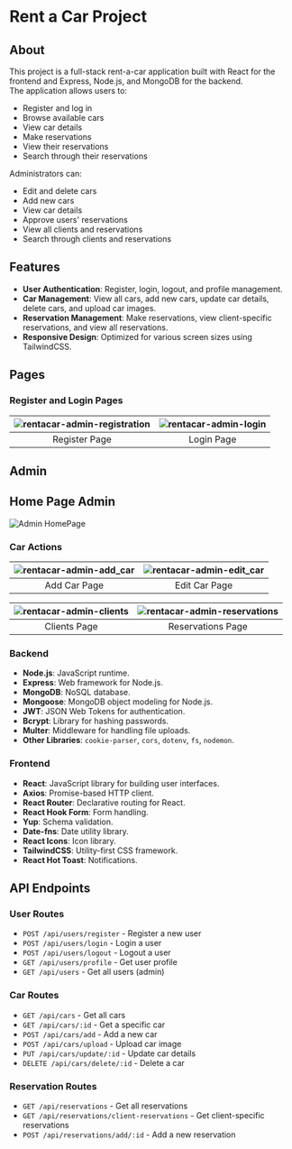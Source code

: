 # Rent a Car Project

## About

This project is a full-stack rent-a-car application built with React for the frontend and Express, Node.js, and MongoDB for the backend.</br>
The application allows users to:
- Register and log in
- Browse available cars
- View car details
- Make reservations
- View their reservations
- Search through their reservations

Administrators can:
- Edit and delete cars
- Add new cars
- View car details
- Approve users' reservations
- View all clients and reservations
- Search through clients and reservations

## Features

- **User Authentication**: Register, login, logout, and profile management.
- **Car Management**: View all cars, add new cars, update car details, delete cars, and upload car images.
- **Reservation Management**: Make reservations, view client-specific reservations, and view all reservations.
- **Responsive Design**: Optimized for various screen sizes using TailwindCSS.

## Pages

### Register and Login Pages

| ![rentacar-admin-registration](https://github.com/user-attachments/assets/4a594f4d-fcac-4c7a-8f83-d71251c147ce) | ![rentacar-admin-login](https://github.com/user-attachments/assets/3c82dc3f-632c-491a-b7ba-833ca7daa0b8) |
|:---:|:---:|
| Register Page | Login Page |

## Admin

## Home Page Admin

![Admin HomePage](https://github.com/user-attachments/assets/00ecb2a6-c885-4694-9fb6-f3ba0194a828)

### Car Actions

| ![rentacar-admin-add_car](https://github.com/user-attachments/assets/33c9baf4-a9a2-4ddb-b590-7d9c90c8f560) | ![rentacar-admin-edit_car](https://github.com/user-attachments/assets/57c69989-df69-472f-ad31-83805a55c04e) |
|:---:|:---:|
| Add Car Page | Edit Car Page |

| ![rentacar-admin-clients](https://github.com/user-attachments/assets/d794691f-42cf-4a7a-9455-462668047450) | ![rentacar-admin-reservations](https://github.com/user-attachments/assets/c6591747-bafa-40e0-9c97-11e3002e7c8d) |
|:---:|:---:|
| Clients Page | Reservations Page |

### Backend

- **Node.js**: JavaScript runtime.
- **Express**: Web framework for Node.js.
- **MongoDB**: NoSQL database.
- **Mongoose**: MongoDB object modeling for Node.js.
- **JWT**: JSON Web Tokens for authentication.
- **Bcrypt**: Library for hashing passwords.
- **Multer**: Middleware for handling file uploads.
- **Other Libraries**: `cookie-parser`, `cors`, `dotenv`, `fs`, `nodemon`.

### Frontend

- **React**: JavaScript library for building user interfaces.
- **Axios**: Promise-based HTTP client.
- **React Router**: Declarative routing for React.
- **React Hook Form**: Form handling.
- **Yup**: Schema validation.
- **Date-fns**: Date utility library.
- **React Icons**: Icon library.
- **TailwindCSS**: Utility-first CSS framework.
- **React Hot Toast**: Notifications.

## API Endpoints

### User Routes

- `POST /api/users/register` - Register a new user
- `POST /api/users/login` - Login a user
- `POST /api/users/logout` - Logout a user
- `GET /api/users/profile` - Get user profile
- `GET /api/users` - Get all users (admin)

### Car Routes

- `GET /api/cars` - Get all cars
- `GET /api/cars/:id` - Get a specific car
- `POST /api/cars/add` - Add a new car
- `POST /api/cars/upload` - Upload car image
- `PUT /api/cars/update/:id` - Update car details
- `DELETE /api/cars/delete/:id` - Delete a car

### Reservation Routes

- `GET /api/reservations` - Get all reservations
- `GET /api/reservations/client-reservations` - Get client-specific reservations
- `POST /api/reservations/add/:id` - Add a new reservation
